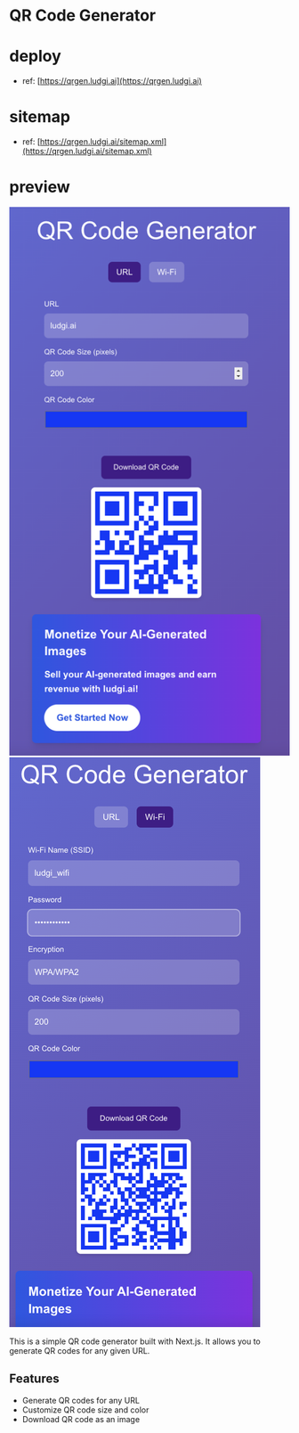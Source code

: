 # QR Code Generator

# deploy

- ref: [https://qrgen.ludgi.ai](https://qrgen.ludgi.ai)

# sitemap

- ref: [https://qrgen.ludgi.ai/sitemap.xml](https://qrgen.ludgi.ai/sitemap.xml)

# preview

![alt text](image.png)
![alt text](image-1.png)

This is a simple QR code generator built with Next.js. It allows you to generate QR codes for any given URL.

## Features

- Generate QR codes for any URL
- Customize QR code size and color
- Download QR code as an image
